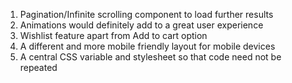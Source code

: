 1. Pagination/Infinite scrolling component to load further results 
2. Animations would definitely add to a great user experience
3. Wishlist feature apart from Add to cart option
4. A different and more mobile friendly layout for mobile devices
5. A central CSS variable and stylesheet so that code need not be repeated